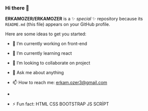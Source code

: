 ### Hi there 👋


**ERKAMOZER/ERKAMOZER** is a ✨ _special_ ✨ repository because its `README.md` (this file) appears on your GitHub profile.

Here are some ideas to get you started:

- 🔭 I’m currently working on front-end
- 🌱 I’m currently learning react
- 👯 I’m looking to collaborate on project

- 💬 Ask me about anything
- 📫 How to reach me: erkam.ozer3@gmail.com
- 
- ⚡ Fun fact: HTML CSS BOOTSTRAP JS SCRİPT

